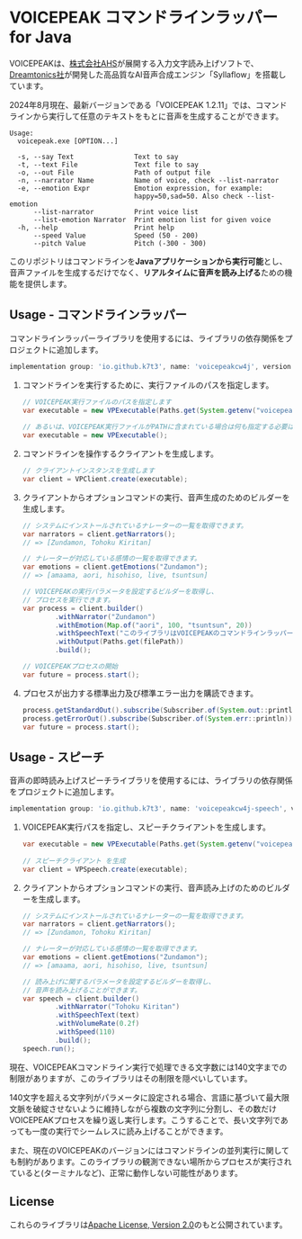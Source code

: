 # VOICEPEAK コマンドラインラッパー for Java

VOICEPEAKは、[株式会社AHS](https://www.ah-soft.com/)が展開する入力文字読み上げソフトで、[Dreamtonics社](https://dreamtonics.com/synthesizerv/)が開発した高品質なAI音声合成エンジン「Syllaflow」を搭載しています。

2024年8月現在、最新バージョンである「VOICEPEAK 1.2.11」では、コマンドラインから実行して任意のテキストをもとに音声を生成することができます。
```
Usage:
  voicepeak.exe [OPTION...]

  -s, --say Text               Text to say
  -t, --text File              Text file to say
  -o, --out File               Path of output file
  -n, --narrator Name          Name of voice, check --list-narrator
  -e, --emotion Expr           Emotion expression, for example:
                               happy=50,sad=50. Also check --list-emotion
      --list-narrator          Print voice list
      --list-emotion Narrator  Print emotion list for given voice
  -h, --help                   Print help
      --speed Value            Speed (50 - 200)
      --pitch Value            Pitch (-300 - 300)
```

このリポジトリはコマンドラインを**Javaアプリケーションから実行可能**とし、音声ファイルを生成するだけでなく、**リアルタイムに音声を読み上げる**ための機能を提供します。


## Usage - コマンドラインラッパー

コマンドラインラッパーライブラリを使用するには、ライブラリの依存関係をプロジェクトに追加します。
```groovy
implementation group: 'io.github.k7t3', name: 'voicepeakcw4j', version: '0.1.0'
```

1. コマンドラインを実行するために、実行ファイルのパスを指定します。
    ```java
    // VOICEPEAK実行ファイルのパスを指定します
    var executable = new VPExecutable(Paths.get(System.getenv("voicepeak_bin")));
            
    // あるいは、VOICEPEAK実行ファイルがPATHに含まれている場合は何も指定する必要はありません
    var executable = new VPExecutable();
    ```

2. コマンドラインを操作するクライアントを生成します。
    ```java
    // クライアントインスタンスを生成します
    var client = VPClient.create(executable);
    ```

3. クライアントからオプションコマンドの実行、音声生成のためのビルダーを生成します。
    ```java
    // システムにインストールされているナレーターの一覧を取得できます。
    var narrators = client.getNarrators();
    // => [Zundamon, Tohoku Kiritan]

    // ナレーターが対応している感情の一覧を取得できます。
    var emotions = client.getEmotions("Zundamon");
    // => [amaama, aori, hisohiso, live, tsuntsun]

    // VOICEPEAKの実行パラメータを設定するビルダーを取得し、
    // プロセスを実行できます。
    var process = client.builder()
            .withNarrator("Zundamon")
            .withEmotion(Map.of("aori", 100, "tsuntsun", 20))
            .withSpeechText("このライブラリはVOICEPEAKのコマンドラインラッパーです。")
            .withOutput(Paths.get(filePath))
            .build();
   
    // VOICEPEAKプロセスの開始
    var future = process.start();
    ```

4. プロセスが出力する標準出力及び標準エラー出力を購読できます。
    ```java
   process.getStandardOut().subscribe(Subscriber.of(System.out::println));
   process.getErrorOut().subscribe(Subscriber.of(System.err::println));
   var future = process.start();
    ```

## Usage - スピーチ

音声の即時読み上げスピーチライブラリを使用するには、ライブラリの依存関係をプロジェクトに追加します。
```groovy
implementation group: 'io.github.k7t3', name: 'voicepeakcw4j-speech', version: '0.1.0'
```

1. VOICEPEAK実行パスを指定し、スピーチクライアントを生成します。
    ```java
    var executable = new VPExecutable(Paths.get(System.getenv("voicepeak_bin")));
           
    // スピーチクライアント を生成
    var client = VPSpeech.create(executable);
    ```

2. クライアントからオプションコマンドの実行、音声読み上げのためのビルダーを生成します。
    ```java
    // システムにインストールされているナレーターの一覧を取得できます。
    var narrators = client.getNarrators();
    // => [Zundamon, Tohoku Kiritan]

    // ナレーターが対応している感情の一覧を取得できます。
    var emotions = client.getEmotions("Zundamon");
    // => [amaama, aori, hisohiso, live, tsuntsun]

    // 読み上げに関するパラメータを設定するビルダーを取得し、
    // 音声を読み上げることができます。
    var speech = client.builder()
            .withNarrator("Tohoku Kiritan")
            .withSpeechText(text)
            .withVolumeRate(0.2f)
            .withSpeed(110)
            .build();
    speech.run();
    ```


現在、VOICEPEAKコマンドライン実行で処理できる文字数には140文字までの制限がありますが、このライブラリはその制限を隠ぺいしています。

140文字を超える文字列がパラメータに設定される場合、言語に基づいて最大限文脈を破綻させないように維持しながら複数の文字列に分割し、その数だけVOICEPEAKプロセスを繰り返し実行します。こうすることで、長い文字列であっても一度の実行でシームレスに読み上げることができます。

また、現在のVOICEPEAKのバージョンにはコマンドラインの並列実行に関しても制約があります。このライブラリの観測できない場所からプロセスが実行されていると(ターミナルなど)、正常に動作しない可能性があります。


## License

これらのライブラリは[Apache License, Version 2.0](LICENSE)のもと公開されています。